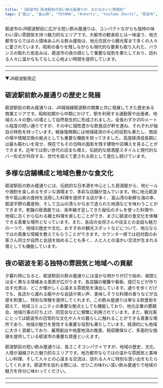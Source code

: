 ```yaml
---
title: "【砺波市】砺波駅前の短い飲み屋通りが、なかなかいい雰囲気"
tags: ["富山", "富山県", "TOYAMA", "#shorts", "YouTube Shorts", "砺波市", "チューリップ", "夜高祭", "庄川", "富山観光", "富山旅行", "北陸観光", "日本海", "立山黒部", "動画", "ショート動画", "富山県の観光スポット", "富山県でおすすめの場所", "富山県の名所", "富山県の見どころ", "富山県のグルメ", "富山県の文化", "富山県の自然", "富山県のイベント"]
---
```


砺波市のJR砺波駅前に広がる短い飲み屋通りは、コンパクトながらも独特の味わい深い雰囲気を持つ魅力的なエリアです。大都市の歓楽街とは一味違う、地方都市ならではの人情味あふれる飲み屋街は、地元住民から観光客まで多くの人々に愛されています。昭和の香りを残しながらも現代的な要素も取り入れた、バランスの取れた街並みは、砺波市の夜の顔として重要な役割を果たしており、訪れる人々に温かなもてなしと心地よい時間を提供しています。

---

<!-- 🎥 YouTube動画埋め込み -->
<!-- No YouTube URL provided -->

---

▼JR砺波駅周辺

## 砺波駅前飲み屋通りの歴史と発展

砺波駅前の飲み屋通りは、JR城端線砺波駅の開業と共に発展してきた歴史ある商業エリアです。昭和初期から中期にかけて、駅を利用する通勤客や出張者、地域の人々の憩いの場として自然発生的に形成されました。全長わずか200メートル程度の短い通りですが、その中に個性豊かな飲食店が軒を連ね、それぞれが独自の特色を持っています。戦後復興期には地域経済の中心的役割も果たし、商談の場や情報交換の拠点としても重要な機能を担ってきました。高度経済成長期には最も賑わいを見せ、現在でもその当時の面影を残す建物や店構えを見ることができます。近年では若い世代の店主も増え、伝統的な居酒屋スタイルと現代的なバー形式が共存する、世代を超えて愛される街として進化し続けています。

## 多様な店舗構成と地域色豊かな食文化

砺波駅前の飲み屋通りには、伝統的な日本酒を中心とした居酒屋から、地ビールや焼酎を楽しめるモダンな酒場まで、多彩な店舗が並んでいます。特に地元砺波市や富山県の食材を活用した料理を提供する店が多く、富山湾の新鮮な海の幸、砺波平野の農産物、そして立山の清らかな水で造られた地酒などを味わうことができます。老舗の居酒屋では、長年継ぎ足してきた秘伝のタレを使った料理や、地域に古くから伝わる郷土料理を楽しむことができ、まさに砺波の食文化を体験できる貴重な場所となっています。また、各店の女将さんや店主との会話も魅力の一つで、地域の歴史や文化、おすすめの観光スポットなどについて、地元ならではの貴重な情報を教えてもらうことができます。カウンター席では初対面のお客さん同士が自然と会話を始めることも多く、人と人との温かい交流が生まれる場としても機能しています。

## 夜の砺波を彩る独特の雰囲気と地域への貢献

夕暮れ時になると、砺波駅前の飲み屋通りには温かな明かりが灯り始め、昼間とは全く異なる情緒ある風景が広がります。各店舗の暖簾や看板、提灯などが作り出す光景は、どこか懐かしく心温まる雰囲気を演出しています。通りを歩くだけでも、各店から漏れる賑やかな会話や笑い声、美味しそうな料理の香りなどが五感を刺激し、特別な体験を提供してくれます。この飲み屋通りは単なる飲食街を超えて、地域コミュニティの重要な拠点としても機能しており、地元企業の懇親会、地域行事の打ち上げ、同窓会などに頻繁に利用されています。また、観光客にとっては砺波市の日常的な文化や人々の暮らしに触れることができる貴重な場所であり、地域の魅力を発信する重要な役割も果たしています。経済的にも地域に大きく貢献しており、雇用創出や地産地消の推進、税収確保など、多面的な価値を提供している砺波市の重要な資産といえます。

砺波駅前の短い飲み屋通りは、長さこそコンパクトですが、地域の歴史、文化、人情が凝縮された魅力的なエリアです。地方都市ならではの温かな雰囲気と美味しい料理、そして人々との心温まる交流は、訪れる人々に特別な思い出をもたらしてくれます。砺波市を訪れる際には、ぜひこの味わい深い飲み屋通りで地域の魅力を存分に味わってください。

---

<!-- 🗺 Googleマップ（自動表示: page.tsxで地域名から自動生成） -->

<!-- 📍 宿泊リンク（自動表示: page.tsxで地域別リンクを自動生成）
     - タイトルから地域名を抽出
     - JTB / 楽天トラベル / じゃらん / 一休.com 対応
     - 環境変数でプロバイダー切替可能
-->

<!-- 📚 関連記事（自動表示: page.tsxで同カテゴリから2件自動選択） -->

<!-- 🏷️ タグ（自動表示: page.tsxで記事最下部に自動配置） -->

---

<!--
【記事文字数ルール】
- 基本文字数: 最低1000文字以上
- 推奨文字数: 1000〜1500文字（スマホ読みやすさ最優先）
- 上限なし: 情報量的に必要な場合は1500文字や2000文字を超えても良い
- 判断基準: 読者にとって価値ある情報を過不足なく提供できる文字数

【記事構成の最終形】
1. タイトル・動画・本文
2. まとめ
3. Googleマップ（見出しなし、マップのみ自動表示）
4. **宿泊リンク（地域別自動生成）** ← 2025年10月7日追加
5. 関連記事（H3、同カテゴリから2件自動選択）
6. タグ（記事最下部に自動表示）
7. ナビゲーションボタン

【宿泊リンクシステム仕様】
- タイトルから地域名を自動抽出（【〇〇市】形式優先）
- 北陸地方地域辞書: 富山/石川/福井の主要都市対応
- 対応プロバイダー: JTB（既定）/ 楽天トラベル / じゃらん / 一休.com
- 環境変数で切替: NEXT_PUBLIC_DEFAULT_TRAVEL_PROVIDER
- URLテンプレート: 地域名自動エンコード + アフィリエイトID挿入
- 配置位置: Googleマップ直後、関連記事より前

【自動生成セクション】
※以下はpage.tsxで自動生成されるため、記事本文には含めない
- Googleマップ: タイトル【】内の地域名から生成
- 宿泊リンク: 地域名抽出 → Deeplink生成 → スタイル適用
- 関連記事: 同カテゴリから2件を自動選択・リンク化
- タグ: 記事データから最下部に自動配置

【削除済みセクション】
※アクセス方法・周辺情報・公式リンクセクションは不要（2025年10月5日削除）

【AdSense・アフィリエイト】
- Google AdSense: 全ページ自動読み込み（layout.tsx）
- アフィリエイトスクリプト: AffilScript（layout.tsx）
- data-affil属性での動的リンク変換機能あり（現在は宿泊リンクで代替）

【最終更新】2025年10月7日 - 地域別宿泊リンク自動生成システム実装
-->
